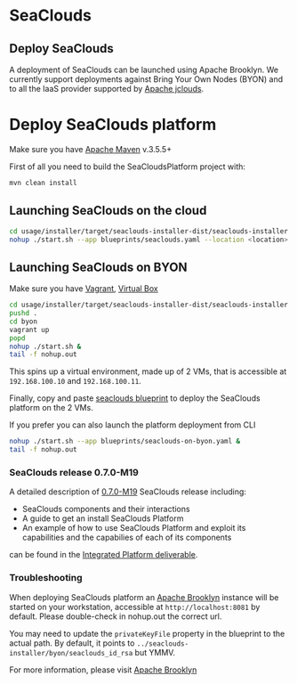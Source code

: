 # SeaClouds

## Deploy SeaClouds
A deployment of SeaClouds can be launched using Apache Brooklyn. We currently support deployments against Bring Your 
Own Nodes (BYON) and to all the IaaS provider supported by [Apache jclouds](http://jclouds.org).


# Deploy SeaClouds platform

Make sure you have [Apache Maven](https://maven.apache.org/) v.3.5.5+

First of all you need to build the SeaCloudsPlatform project with:

```bash
mvn clean install
```

## Launching SeaClouds on the cloud

```bash
cd usage/installer/target/seaclouds-installer-dist/seaclouds-installer
nohup ./start.sh --app blueprints/seaclouds.yaml --location <location> &
```

## Launching SeaClouds on BYON

Make sure you have [Vagrant](https://www.vagrantup.com/), [Virtual Box](https://www.virtualbox.org/)

```bash
cd usage/installer/target/seaclouds-installer-dist/seaclouds-installer
pushd .
cd byon
vagrant up 
popd
nohup ./start.sh &
tail -f nohup.out
```
This spins up a virtual environment, made up of 2 VMs, that is accessible at `192.168.100.10` and `192.168.100.11`.

Finally, copy and paste [seaclouds blueprint](./src/main/assembly/files/blueprints/seaclouds-on-byon.yaml) to deploy the SeaClouds platform on the 2 VMs.

If you prefer you can also launch the platform deployment from CLI

```bash
nohup ./start.sh --app blueprints/seaclouds-on-byon.yaml &
tail -f nohup.out
```

### SeaClouds release 0.7.0-M19

A detailed description of [0.7.0-M19](https://github.com/SeaCloudsEU/SeaCloudsPlatform/releases/tag/0.7.0-M19) SeaClouds release including: 
- SeaClouds components and their interactions
- A guide to get an install SeaClouds Platform 
- An example of how to use SeaClouds Platform and exploit its capabilities and the capabilies of each of its components

can be found in the [Integrated Platform deliverable](https://drive.google.com/file/d/0B3naRHlVBGTEdmYySFVWSGdIYzA/view?usp=sharing).

### Troubleshooting

When deploying SeaClouds platform an [Apache Brooklyn](http://brooklyn.io) instance will be started on your 
workstation, accessible at `http://localhost:8081` by default. Please double-check in nohup.out the correct url.

You may need to update the `privateKeyFile` property in the blueprint to the actual path.
By default, it points to `../seaclouds-installer/byon/seaclouds_id_rsa`  but YMMV.

For more information, please visit [Apache Brooklyn](https://brooklyn.incubator.apache.org/download/index.html)
